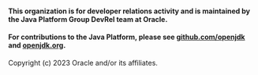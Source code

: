 #### This organization is for developer relations activity and is maintained by the Java Platform Group DevRel team at Oracle.

#### For contributions to the Java Platform, please see [github.com/openjdk](https://github.com/openjdk) and [openjdk.org](https://openjdk.org).


Copyright (c) 2023 Oracle and/or its affiliates.
